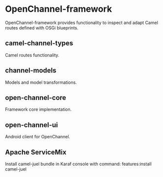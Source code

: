 OpenChannel-framework
============
OpenChannel-framework provides functionality to inspect and adapt Camel routes defined with OSGi blueprints.

camel-channel-types
--------------
Camel routes functionality.

channel-models
--------------
Models and model transformations.

open-channel-core
--------------
Framework core implementation.

open-channel-ui
--------------
Android client for OpenChannel.

Apache ServiceMix
--------------
Install camel-juel bundle in Karaf console with command:
features:install camel-juel
